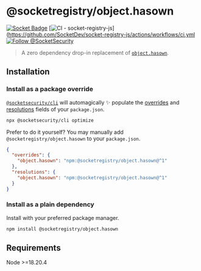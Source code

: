 # @socketregistry/object.hasown

[![Socket Badge](https://socket.dev/api/badge/npm/package/@socketregistry/object.hasown)](https://socket.dev/npm/package/@socketregistry/object.hasown)
[![CI - socket-registry-js](https://github.com/SocketDev/socket-registry-js/actions/workflows/ci.yml/badge.svg)](https://github.com/SocketDev/socket-registry-js/actions/workflows/ci.yml
[![Follow @SocketSecurity](https://img.shields.io/twitter/follow/SocketSecurity?style=social)](https://twitter.com/SocketSecurity)

> A zero dependency drop-in replacement of
> [`object.hasown`](https://www.npmjs.com/package/object.hasown).

## Installation

### Install as a package override

[`@socketsecurity/cli`](https://www.npmjs.com/package/@socketsecurity/cli) will
automagically :sparkles: populate the
[overrides](https://docs.npmjs.com/cli/v9/configuring-npm/package-json#overrides)
and [resolutions](https://yarnpkg.com/configuration/manifest#resolutions) fields
of your `package.json`.

```sh
npx @socketsecurity/cli optimize
```

Prefer to do it yourself? You may manually add `@socketregistry/object.hasown`
to your `package.json`.

```json
{
  "overrides": {
    "object.hasown": "npm:@socketregistry/object.hasown@^1"
  },
  "resolutions": {
    "object.hasown": "npm:@socketregistry/object.hasown@^1"
  }
}
```

### Install as a plain dependency

Install with your preferred package manager.

```sh
npm install @socketregistry/object.hasown
```

## Requirements

Node &gt;=18.20.4
